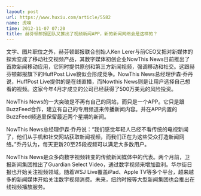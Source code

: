 ```yaml
---
layout: post
url: https://www.huxiu.com/article/5582
name: 虎嗅
time: 2012-11-07 07:20
title: 赫芬顿邮报团队又推出了视频新闻APP，新的新闻网络会是这样的？
---
```

文字、图片职位之外，赫芬顿邮报联合创始人Ken Lerer与前CEO又把对新媒体的探索变成了移动社交视频产品，其数字媒体初创企业NowThis News日前推出了首款新闻移动应用，它同时提供原创和第三方新闻视频，强调移动和社交。这跟赫芬顿邮报旗下的HuffPost Live貌似会形成竞争。NowThis News总经理伊森·乔丹说，HuffPost Live提供的是在线直播，而Nowthis News则是让用户选择自己想看的视频。这家今年4月才成立的公司已经获得了500万美元的风险投资。

NowThis News的一大突破是不再有自己的网站，而只是一个APP。它只是跟BuzzFeed合作，建立有自己的专用频道来传播新闻内容。并在APP内置的BuzzFeed频道里保留最近两个星期的新闻。

NowThis News总经理伊森·乔丹说：“我们感觉年轻人已经不看传统的电视新闻了，他们从手机和社交网站获取新闻视频，而我们正在为这些受众打造新闻网络。”乔丹认为，每天更新20至25段视频可以满足大多数用户。

NowThis News是众多向数字视频转变的传统新闻媒体中的代表。两个月前，卫报新闻集团推出了Guardian Select Video，通过数字视频来增加盈利。华尔街日报也开始关注视频领域。随着WSJ Live覆盖iPad、Apple TV等多个平台，越来越多的新闻媒体开始关注数字视频消费。未来，纽约时报等大型新闻集团也会推出在线视频播放服务。

